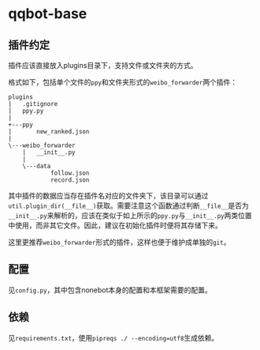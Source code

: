 # qqbot-base

## 插件约定

插件应该直接放入plugins目录下，支持文件或文件夹的方式。

格式如下，包括单个文件的`ppy`和文件夹形式的`weibo_forwarder`两个插件：

```
plugins
|   .gitignore
|   ppy.py
|
+---ppy
|       new_ranked.json
|
\---weibo_forwarder
    |   __init__.py
    |
    \---data
            follow.json
            record.json
```

其中插件的数据应当存在插件名对应的文件夹下，该目录可以通过`util.plugin_dir(__file__)`获取。需要注意这个函数通过判断`__file__`是否为`__init__.py`来解析的，应该在类似于如上所示的`ppy.py`与`__init__.py`两类位置中使用，而非其它文件。因此，建议在初始化插件时便将其存储下来。

这里更推荐`weibo_forwarder`形式的插件，这样也便于维护成单独的`git`。

## 配置

见`config.py`，其中包含nonebot本身的配置和本框架需要的配置。

## 依赖

见`requirements.txt`，使用`pipreqs ./ --encoding=utf8`生成依赖。
